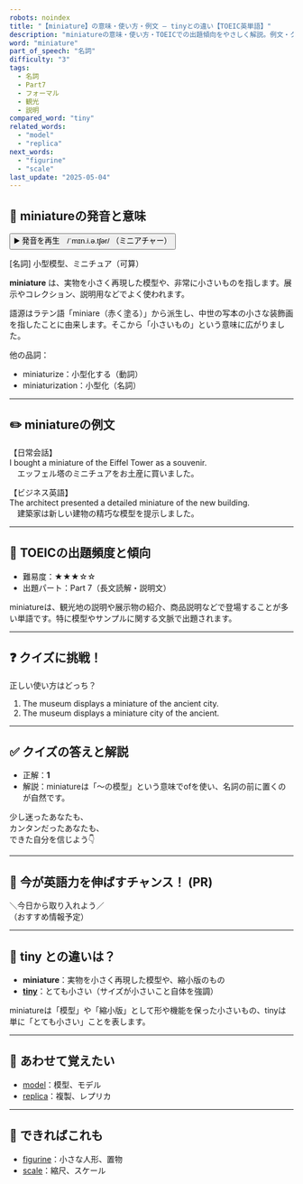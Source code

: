 ```yaml
---
robots: noindex
title: "【miniature】の意味・使い方・例文 ― tinyとの違い【TOEIC英単語】"
description: "miniatureの意味・使い方・TOEICでの出題傾向をやさしく解説。例文・クイズ付きでtinyとの違いもわかりやすく学べます。"
word: "miniature"
part_of_speech: "名詞"
difficulty: "3"
tags:
  - 名詞
  - Part7
  - フォーマル
  - 観光
  - 説明
compared_word: "tiny"
related_words:
  - "model"
  - "replica"
next_words:
  - "figurine"
  - "scale"
last_update: "2025-05-04"
---
```


## 🔰 miniatureの発音と意味

<button class="play-audio" onclick="playTTS('miniature')">
  <span class="play-audio-main">
    ▶️ 発音を再生　/ˈmɪn.i.ə.tʃər/
  </span>
  <span class="play-audio-sub">
    （ミニアチャー）
  </span>
</button>

[名詞] 小型模型、ミニチュア（可算）

**miniature** は、実物を小さく再現した模型や、非常に小さいものを指します。展示やコレクション、説明用などでよく使われます。

語源はラテン語「miniare（赤く塗る）」から派生し、中世の写本の小さな装飾画を指したことに由来します。そこから「小さいもの」という意味に広がりました。

他の品詞：  
- miniaturize：小型化する（動詞）
- miniaturization：小型化（名詞）

---

## ✏️ miniatureの例文

【日常会話】  
I bought a miniature of the Eiffel Tower as a souvenir.  
　エッフェル塔のミニチュアをお土産に買いました。

【ビジネス英語】  
The architect presented a detailed miniature of the new building.  
　建築家は新しい建物の精巧な模型を提示しました。

---

## 🎯 TOEICの出題頻度と傾向

- 難易度：★★★☆☆
- 出題パート：Part 7（長文読解・説明文）

miniatureは、観光地の説明や展示物の紹介、商品説明などで登場することが多い単語です。特に模型やサンプルに関する文脈で出題されます。

---

## ❓ クイズに挑戦！

正しい使い方はどっち？

1. The museum displays a miniature of the ancient city.  
2. The museum displays a miniature city of the ancient.

---

## ✅ クイズの答えと解説

- 正解：**1**
- 解説：miniatureは「～の模型」という意味でofを使い、名詞の前に置くのが自然です。

少し迷ったあなたも、  
カンタンだったあなたも、  
できた自分を信じよう👇️

---

## 🚀 今が英語力を伸ばすチャンス！ (PR)

<div class="info-center">
＼今日から取り入れよう／<br>  
（おすすめ情報予定）
</div>

---

## 🤔  tiny との違いは？

- **miniature**：実物を小さく再現した模型や、縮小版のもの
- **[tiny](/tiny)**：とても小さい（サイズが小さいこと自体を強調）

miniatureは「模型」や「縮小版」として形や機能を保った小さいもの、tinyは単に「とても小さい」ことを表します。

---

## 🧩 あわせて覚えたい

- [model](/model)：模型、モデル
- [replica](/replica)：複製、レプリカ

---

## 📖 できればこれも

- [figurine](/figurine)：小さな人形、置物
- [scale](/scale)：縮尺、スケール

<!-- cvid: aid49_bid21 -->
